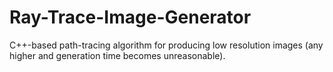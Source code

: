 # Ray-Trace-Image-Generator

C++-based path-tracing algorithm for producing low resolution images (any higher and generation time becomes unreasonable).  

